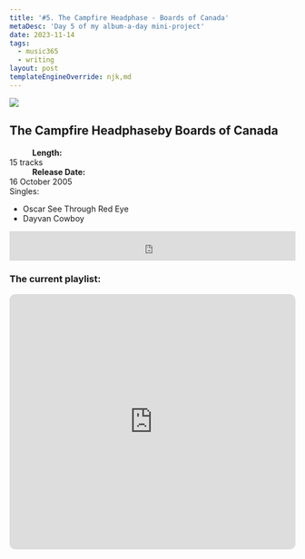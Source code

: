 ```yaml
---
title: '#5. The Campfire Headphase - Boards of Canada'
metaDesc: 'Day 5 of my album-a-day mini-project'
date: 2023-11-14
tags:
  - music365
  - writing
layout: post
templateEngineOverride: njk,md
---
```


<aside class="album-profile" style="--shadow: rgb(106,165,160)">
  <div class="album-profile__image">
    <img crossorigin="anonymous" src="https://lastfm.freetls.fastly.net/i/u/770x0/77b2419ede333b1b20ab565305bd8039.jpg#77b2419ede333b1b20ab565305bd8039"/>
  </div>
  <div class="aside__content">
    <h1><strong>The Campfire Headphase</strong>by Boards of Canada</h1>
    <dl>
      <div>
        <dd><strong>Length:</strong></dd>
        <dt>15 tracks</dt>
      </div>
      <div>
        <dd><strong>Release Date:</strong></dd>
        <dt>16 October 2005</dt>
      </div>
      <div class="singles">
        <span>Singles:</span>
        <ul>
          <li>Oscar See Through Red Eye</li>
          <li>Dayvan Cowboy</li>
        </ul>
      </div>
    </dl>
    <div class="color-grid" style="--opacity: 1;">
      <div class="color-grid__container">
					<span class="color color--1" style="--firstColor: rgb(106,165,160)"></span>
					<span class="color color--2" style="--secondaryColor: rgb(193,216,172)"></span>
					<span class="color color--3" style="--thirdColor: rgb(54,102,96)"></span>
      </div>
    </div>
  </div>
</aside>

<iframe width="100%" height="52" src="https://odesli.co/embed/?url=https%3A%2F%2Falbum.link%2Fi%2F81696254&theme=light" frameborder="0" allowfullscreen sandbox="allow-same-origin allow-scripts allow-presentation allow-popups allow-popups-to-escape-sandbox" allow="clipboard-read; clipboard-write"></iframe>

### The current playlist:

<iframe allow="autoplay *; encrypted-media *; fullscreen *; clipboard-write" frameborder="0" height="450" style="width:100%;max-width:660px;overflow:hidden;border-radius:10px;" sandbox="allow-forms allow-popups allow-same-origin allow-scripts allow-storage-access-by-user-activation allow-top-navigation-by-user-activation" src="https://embed.music.apple.com/gb/playlist/music365/pl.u-AkAmEd9ix4MAZYJ"></iframe>
